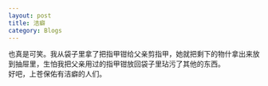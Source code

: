 ```yaml
---
layout: post 
title: 洁癖
category: Blogs
---
```

也真是可笑。我从袋子里拿了把指甲钳给父亲剪指甲，她就把剩下的物什拿出来放到抽屉里，生怕我把父亲用过的指甲钳放回袋子里玷污了其他的东西。<br/>
好吧，上苍保佑有洁癖的人们。
